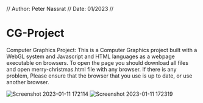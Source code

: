 // Author: Peter Nassrat // Date: 01/2023 //
# CG-Project
Computer Graphics Project:
This is a Computer Graphics project built with a WebGL system and Javascript and HTML languages as a webpage executable on browsers.
To open the page you should download all files and open merry-christmas.html file with any browser.
If there is any problem, Please ensure that the browser that you use is up to date, or use another browser.

![Screenshot 2023-01-11 172114](https://user-images.githubusercontent.com/93524169/211844744-b66bafb1-49e2-4555-a53f-3d60dd16d337.png)
![Screenshot 2023-01-11 172319](https://user-images.githubusercontent.com/93524169/211845292-a0e62858-715e-4175-9cf5-04696a0c6e04.png)
